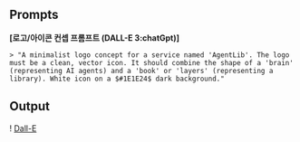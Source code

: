 
## Prompts

**[로고/아이콘 컨셉 프롬프트 (DALL-E 3:chatGpt)]**

```
> "A minimalist logo concept for a service named 'AgentLib'. The logo must be a clean, vector icon. It should combine the shape of a 'brain' (representing AI agents) and a 'book' or 'layers' (representing a library). White icon on a $#1E1E24$ dark background."
```

## Output

! [Dall-E](./images/logo_01.png)